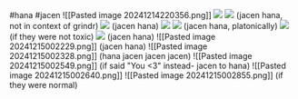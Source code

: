 #hana #jacen 
![[Pasted image 20241214220356.png]]
**![](https://lh7-rt.googleusercontent.com/docsz/AD_4nXd5ZoR8XpjPPcQcd4W0G4v0WNLbDaDOoeoEOGA-3fwDFajNvvwwcYl_rNku-5S_Tb6IiqNm64Vni1BXLseQyzqZ3Uu3syvXINEFpcnMxoZZbcwgxMz4wsYcVtv-AWwZ42kP9RHJbA?key=ArE9gjGx41F-QdnnpTPqXmu4)**
**![](https://lh7-rt.googleusercontent.com/docsz/AD_4nXePjuz2w2QZanowFYPYT1Gloz9KZ4kcFpg6NYq10JSc2pabra9V0zOVyqew1AKR29_8JqVSOwJqHLm_q0FVuvrcnycT-5-SZWzy2Ck7UHy2iy9SnPYY0ZORh5SdImsc0FtU9vFV?key=ArE9gjGx41F-QdnnpTPqXmu4)**
(jacen hana, not in context of grindr)
**![](https://lh7-rt.googleusercontent.com/docsz/AD_4nXfzeO9dVCUSta-CpgulDy_rtpj_jlw1j_sTgJvLtWx-HEEh1zBkSby5-MbCgAgwEZzPxaaq-tQ67jsC9qmyoME162pAkpfl76UfBpv6o5URU0KesXGwRRdL6dRxb54fBnDQF7vbeQ?key=ArE9gjGx41F-QdnnpTPqXmu4)**
(jacen hana)
**![](https://lh7-rt.googleusercontent.com/docsz/AD_4nXddAsO1xoWXa4zEYltGd-e77AoBPNlnN27SpEQo71ln9COZSFcZSomBphg5G2nFc-qdU48RRGtvck4doVDb_Z5RhOqbHOKPJP4zNV7dt8d-VKlPSOsqnj1c_qDxf9WfpPzsZyNekA?key=ArE9gjGx41F-QdnnpTPqXmu4)**
**![](https://lh7-rt.googleusercontent.com/docsz/AD_4nXdQGAuItUZPSMKe_TUTZqo5IjlqV4SdkxaS2GKzx1MHdqgtJorua3azemoI9tb8cxKNNDt0HgnSq1WMmUoHh3mGyrR7tnUY6T5uwZUjY6c1dATs0MlxVhthpzBCh7IvMKGfq9tOSg?key=ArE9gjGx41F-QdnnpTPqXmu4)**
(jacen hana, platonically)
**![](https://lh7-rt.googleusercontent.com/docsz/AD_4nXeAYHaXmeyYev_rHKeH6ukVNS4uxnOwj4SY1OmMIpsvL3V1EOXed7Ctb9N98Vzck7HQA43S4xSng2SIaVDfY9hn6S0I6on_58BXw_h7BQiNxpzaqwTfWNhP8TBDQkdCTdOdgDTB?key=ArE9gjGx41F-QdnnpTPqXmu4)**
(if they were not toxic)
**![](https://lh7-rt.googleusercontent.com/docsz/AD_4nXePEF5GJfTPZuWfccwfO3bQvVNMHiuGy6XLJsaPMmGQUsbGhwEvdhTgM92Co6Gch8e8YVl3U_ZvNM7WLRHzYfg_6mHCgOLrx9v6iUzeZNLuikJR2A9kspU4M5Ul28onvTObypWLZQ?key=ArE9gjGx41F-QdnnpTPqXmu4)**
(jacen hana)
![[Pasted image 20241215002229.png]]
(jacen hana)
![[Pasted image 20241215002328.png]]
(hana jacen jacen jacen)
![[Pasted image 20241215002549.png]]
(if said "You <3" instead- jacen to hana)
![[Pasted image 20241215002640.png]]
![[Pasted image 20241215002855.png]]
(if they were normal)
